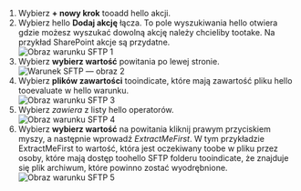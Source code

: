 1. Wybierz **+ nowy krok** tooadd hello akcji.  
2. Wybierz hello **Dodaj akcję** łącza. To pole wyszukiwania hello otwiera gdzie możesz wyszukać dowolną akcję należy chcieliby tootake. Na przykład SharePoint akcje są przydatne.    
   ![Obraz warunku SFTP 1](./media/connectors-create-api-sftp/condition-1.png)    
3. Wybierz **wybierz wartość** powitania po lewej stronie. 
   ![Warunek SFTP — obraz 2](./media/connectors-create-api-sftp/condition-2.png)    
4. Wybierz **plików zawartości** tooindicate, które mają zawartość pliku hello tooevaluate w hello warunku.      
   ![Obraz warunku SFTP 3](./media/connectors-create-api-sftp/condition-3.png)   
5. Wybierz *zawiera* z listy hello operatorów.       
   ![Obraz warunku SFTP 4](./media/connectors-create-api-sftp/condition-4.png)   
6. Wybierz **wybierz wartość** na powitania kliknij prawym przyciskiem myszy, a następnie wprowadź *ExtractMeFirst*. W tym przykładzie ExtractMeFirst to wartość, która jest oczekiwany toobe w pliku przez osoby, które mają dostęp toohello SFTP folderu tooindicate, że znajduje się plik archiwum, które powinno zostać wyodrębnione.  
   ![Obraz warunku SFTP 5](./media/connectors-create-api-sftp/condition-5.png)   

